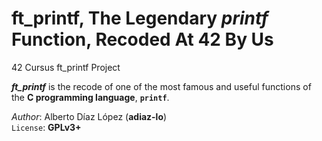 # ft_printf, The Legendary _printf_ Function, Recoded At 42 By Us
42 Cursus ft_printf Project

**_ft_printf_** is the recode of one of the most famous and useful functions of the **C programming language**, **`printf`**.

_Author_: Alberto Díaz López (**adiaz-lo**)\
`License`: **GPLv3+**
